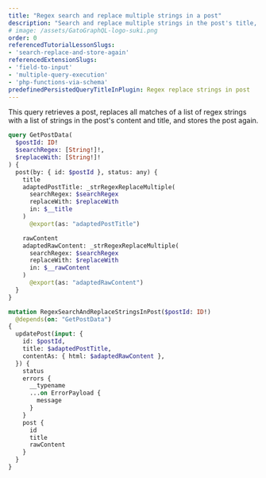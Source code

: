 ```yaml
---
title: "Regex search and replace multiple strings in a post"
description: "Search and replace multiple strings in the post's title, excerpt and content"
# image: /assets/GatoGraphQL-logo-suki.png
order: 0
referencedTutorialLessonSlugs:
- 'search-replace-and-store-again'
referencedExtensionSlugs:
- 'field-to-input'
- 'multiple-query-execution'
- 'php-functions-via-schema'
predefinedPersistedQueryTitleInPlugin: Regex replace strings in post
---
```


This query retrieves a post, replaces all matches of a list of regex strings with a list of strings in the post's content and title, and stores the post again.

```graphql
query GetPostData(
  $postId: ID!
  $searchRegex: [String!]!,
  $replaceWith: [String!]!
) {
  post(by: { id: $postId }, status: any) {
    title
    adaptedPostTitle: _strRegexReplaceMultiple(
      searchRegex: $searchRegex
      replaceWith: $replaceWith
      in: $__title
    )
      @export(as: "adaptedPostTitle")

    rawContent
    adaptedRawContent: _strRegexReplaceMultiple(
      searchRegex: $searchRegex
      replaceWith: $replaceWith
      in: $__rawContent
    )
      @export(as: "adaptedRawContent")
  }
}

mutation RegexSearchAndReplaceStringsInPost($postId: ID!)
  @depends(on: "GetPostData")
{
  updatePost(input: {
    id: $postId,
    title: $adaptedPostTitle,
    contentAs: { html: $adaptedRawContent },
  }) {
    status
    errors {
      __typename
      ...on ErrorPayload {
        message
      }
    }
    post {
      id
      title
      rawContent
    }
  }
}
```
